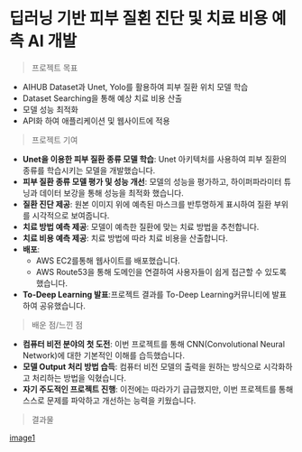 # 딥러닝 기반 피부 질횐 진단 및 치료 비용 예측 AI 개발

> 프로젝트 목표

 * AIHUB Dataset과 Unet, Yolo를 활용하여 피부 질환 위치 모델 학습
 * Dataset Searching을 통해 예상 치료 비용 산출
 * 모델 성능 최적화
 * API화 하여 애플리케이션 및 웹사이트에 적용

> 프로젝트 기여

 * **Unet을 이용한 피부 질환 종류 모델 학습**: Unet 아키텍처를 사용하여 피부 질환의 종류를 학습시키는 모델을 개발했습니다.
 * **피부 질환 종류 모델 평가 및 성능 개선**: 모델의 성능을 평가하고, 하이퍼파라미터 튜닝과 데이터 보강을 통해 성능을 최적화 했습니다.
 * **질환 진단 제공**: 원본 이미지 위에 예측된 마스크를 반투명하게 표시하여 질환 부위를 시각적으로 보여줍니다.
 * **치료 방법 예측 제공**: 모델이 예측한 질환에 맞는 치료 방법을 추천합니다.
 * **치료 비용 예측 제공**: 치료 방법에 따라 치료 비용을 산출합니다.
 * **배포**:
   * AWS EC2를통해 웹사이트를 배포했습니다.
   * AWS Route53을 통해 도메인을 연결하여 사용자들이 쉽게 접근할 수 있도록 했습니다.
 * **To-Deep Learning 발표**:프로젝트 결과를 To-Deep Learning커뮤니티에 발표하여 공유했습니다.

> 배운 점/느낀 점

* **컴퓨터 비전 분야의 첫 도전**: 이번 프로젝트를 통해 CNN(Convolutional Neural Network)에 대한 기본적인 이해를 습득했습니다.
* **모델 Output 처리 방법 습득**: 컴퓨터 비전 모델의 출력을 원하는 방식으로 시각화하고 처리하는 방법을 익혔습니다.
* **자기 주도적인 프로젝트 진행**: 이전에는 따라가기 급급했지만, 이번 프로젝트를 통해 스스로 문제를 파악하고 개선하는 능력을 키웠습니다.

>결과물

[image1](/skin.jpg)


  
